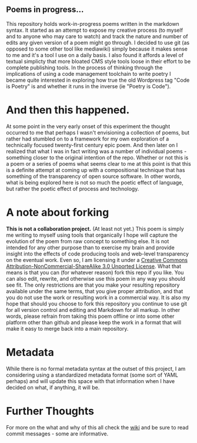 ## Poems in progress... 
This repository holds work-in-progress poems written in the markdown syntax. It started as an attempt to expose my creative process (to myself and to anyone who may care to watch) and track the nature and number of edits any given version of a poem might go through. I decided to use git (as opposed to some other tool like mediawiki) simply because it makes sense to me and it's a tool I use on a daily basis. I also found it affords a level of textual simplicty that more bloated CMS style tools loose in their effort to be complete publishing tools. In the process of thinking through the implications of using a code management toolchain to write poetry I became quite interested in exploring how true the old Wordpress tag "Code is Poetry" is and whether it runs in the inverse (ie "Poetry is Code").

# And then this happened.
At some point in the very early onset of this experiment the thought occurred to me that perhaps I wasn't envisioning a collection of poems, but rather had stumbled on to a framework for my own exploration of a technically focused twenty-first century epic poem. And then later on I realized that what I was in fact writing was a number of individual poems - something closer to the original intention of the repo. Whether or not this is a poem or a series of poems what seems clear to me at this point is that this is a definite attempt at coming up with a compositional technique that has something of the transparency of open source software. In other words, what is being explored here is not so much the poetic effect of language, but rather the poetic effect of process and technology.

# A note about forking
**This is not a collaboration project.** (At least not yet.) This poem is simply me writing to myself using tools that organically I hope will capture the evolution of the poem from raw concept to something else. It is not intended for any other purpose than to exercise my brain and provide insight into the effects of code producing tools and web-level transparency on the eventual work. Even so, I am licensing it under a [Creative Commons Attribution-NonCommercial-ShareAlike 3.0 Unported License](http://creativecommons.org/licenses/by-nc-sa/3.0/deed.en_US). What that means is that you can (for whatever reason) fork this repo if you like. You can also edit, rewrite, and otherwise use this poem in any way you should see fit. The only restrictions are that you make your resulting repository available under the same terms, that you give proper attribution, and that you do not use the work or resulting work in a commercial way. It is also my hope that should you choose to fork this repository you continue to use git for all version control and editing and Markdown for all markup. In other words, please refrain from taking this poem offline or into some other platform other than github and please keep the work in a format that will make it easy to merge back into a main repository.

# Metadata
While there is no formal metadata syntax at the outset of this project, I am considering using a standardized metadata format (some sort of YAML perhaps) and will update this space with that information when I have decided on what, if anything, it will be.

# Further Thoughts
For more on the what and why of this all check the [wiki](http://github.com/mturro/poem/wiki) and be sure to read commit messages - some are informative.
